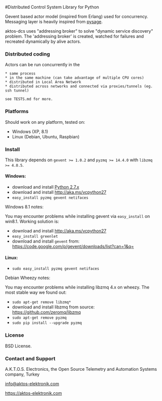 #Distributed Control System Library for Python

Gevent based actor model (inspired from Erlang) used for concurrency. Messaging layer is heavily inspired from [pysage](https://github.com/realtime-system/pysage).  

aktos-dcs uses "addressing broker" to solve "dynamic service discovery" problem. The 'addressing broker' is created, watched for failures and recreated dynamically by alive actors. 



### Distributed coding

Actors can be run concurrently in the

    * same process
    * in the same machine (can take advantage of multiple CPU cores)
    * distributed in Local Area Network
    * distributed across networks and connected via proxies/tunnels (eg. ssh tunnel)

    see TESTS.md for more.

### Platforms

Should work on any platform, tested on:

* Windows (XP, 8.1)
* Linux (Debian, Ubuntu, Raspbian)

### Install 

This library depends on `gevent >= 1.0.2` and `pyzmq >= 14.4.0` with `libzmq >= 4.0.5`.


#### Windows: 

* download and install [Python 2.7.x](https://www.python.org/downloads/release/python-279/)
* download and install http://aka.ms/vcpython27
* `easy_install pyzmq gevent netifaces`

Windows 8.1 notes:

You may encounter problems while installing gevent via `easy_install` on win8.1. Working solution is:

* download and install http://aka.ms/vcpython27
* `easy_install greenlet`
* download and install `gevent` from: https://code.google.com/p/gevent/downloads/list?can=1&q=

#### Linux:

* `sudo easy_install pyzmq gevent netifaces`

Debian Wheezy notes: 

You may encounter problems while installing libzmq 4.x on wheezy. The most stable way we found out: 

* `sudo apt-get remove libzmq*`
* download and install libzmq from source: https://github.com/zeromq/libzmq
* `sudo apt-get remove pyzmq`
* `sudo pip install --upgrade pyzmq`

### License

BSD License. 

### Contact and Support

A.K.T.O.S. Electronics, the Open Source Telemetry and Automation Systems company, Turkey

info@aktos-elektronik.com

https://aktos-elektronik.com
